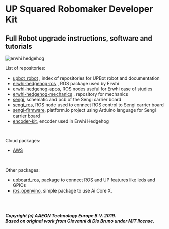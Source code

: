 # UP Squared Robomaker Developer Kit
## Full Robot upgrade instructions, software and tutorials

![erwhi hedgehog](https://user-images.githubusercontent.com/9216366/57075439-1e1d6980-6ce7-11e9-84d5-a9d73a3408ec.jpg)

List of repositories:

- [upbot_robot](https://github.com/AAEONAEU-SW/erwhi-hedgehog) , index of repositories for UPBot robot and documentation
- [erwhi-hedgehog-ros](https://github.com/gbr1/erwhi-hedgehog-ros) , ROS package used by Erwhi
- [erwhi-hedgehog-apps](https://github.com/gbr1/erwhi-hedgehog-apps), ROS nodes useful for Erwhi case of studies
- [erwhi-hedgehog-mechanics](https://github.com/gbr1/erwhi-hedgehog-mechanics) , repository for mechanics
- [sengi](https://github.com/gbr1/sengi), schematic and pcb of the Sengi carrier board
- [sengi_ros](https://github.com/gbr1/sengi_ros), ROS node used to connect ROS control to Sengi carrier board
- [sengi-firmware](https://github.com/gbr1/sengi-firmware), platform.io project using Arduino language for Sengi carrier board
- [encoder-kit](https://github.com/gbr1/encoder-kit), encoder used in Erwhi Hedgehog

<br>

Cloud packages:

- [AWS](https://github.com/gbr1/erwhi-hedgehog-aws)

<br>

Other packages:

- [upboard_ros](https://github.com/gbr1/upboard_ros), package to connect ROS and UP features like leds and GPIOs
- [ros_openvino](https://github.com/gbr1/ros_openvino), simple package to use Ai Core X.

<br>
<br>

***Copyright (c) AAEON Technology Europe B.V. 2019.***
<br>
***Based on original work from Giovanni di Dio Bruno under MIT license.***
